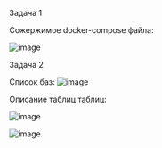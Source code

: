 Задача 1

Сожержимое docker-compose файла:

![image](https://user-images.githubusercontent.com/93157702/179757427-25395047-f673-4d46-b9f5-3cc59539fd1c.png)

Задача 2

Список баз:
![image](https://user-images.githubusercontent.com/93157702/179757244-665af506-f917-4b0b-abab-98b6e3979679.png)


Описание таблиц таблиц:

![image](https://user-images.githubusercontent.com/93157702/179755638-7622d5e4-dc8d-44ab-81dc-648470c8f514.png)

![image](https://user-images.githubusercontent.com/93157702/179755678-38f1f572-07c6-45e1-adf7-b48533a8523d.png)
